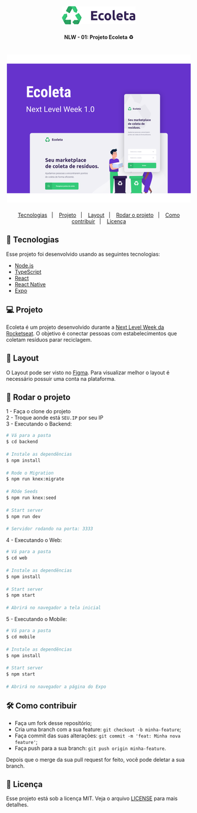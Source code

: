 <h1 align="center">
    <img alt="Ecoleta" title="#ecoleta" src=".github/logo.svg" width="200px" />
</h1>

<h4 align="center">
  NLW - 01: Projeto Ecoleta ♻️
</h4>

<h1 align="center">
    <img alt="Example" title="Example" src=".github/capa.svg" width="500px" />
</h1>

<p align="center">
  <a href="#-tecnologias">Tecnologias</a>&nbsp;&nbsp;&nbsp;|&nbsp;&nbsp;&nbsp;
  <a href="#-projeto">Projeto</a>&nbsp;&nbsp;&nbsp;|&nbsp;&nbsp;&nbsp;
  <a href="#-layout">Layout</a>&nbsp;&nbsp;&nbsp;|&nbsp;&nbsp;&nbsp;
  <a href="#-rodar">Rodar o projeto</a>&nbsp;&nbsp;&nbsp;|&nbsp;&nbsp;&nbsp;
  <a href="#-como-contribuir">Como contribuir</a>&nbsp;&nbsp;&nbsp;|&nbsp;&nbsp;&nbsp;
  <a href="#memo-licença">Licença</a>
</p>

## 🧰 Tecnologias

Esse projeto foi desenvolvido usando as seguintes tecnologias:

- [Node.js](https://nodejs.org/en/)
- [TypeScript](https://www.typescriptlang.org/)
- [React](https://reactjs.org)
- [React Native](https://facebook.github.io/react-native/)
- [Expo](https://expo.io/)

## 💻 Projeto

Ecoleta é um projeto desenvolvido durante a [Next Level Week da Rocketseat](https://nextlevelweek.com/). O objetivo é conectar pessoas com estabelecimentos que coletam resíduos parar reciclagem.

## 📄 Layout

O Layout pode ser visto no [Figma](<https://www.figma.com/file/9TlOcj6l7D05fZhU12xWT3/Ecoleta-(Booster)?node-id=0%3A1>). Para visualizar melhor o layout é necessário possuir uma conta na plataforma.

## 🚀 Rodar o projeto

1 - Faça o clone do projeto
<br/>
2 - Troque aonde está `SEU.IP` por seu IP
<br/>
3 - Executando o Backend:

```bash
# Vá para a pasta
$ cd backend

# Instale as dependências
$ npm install

# Rode o Migration
$ npm run knex:migrate

# ROde Seeds
$ npm run knex:seed

# Start server
$ npm run dev

# Servidor rodando na porta: 3333
```

4 - Executando o Web:

```bash
# Vá para a pasta
$ cd web

# Instale as dependências
$ npm install

# Start server
$ npm start

# Abrirá no navegador a tela inicial
```

5 - Executando o Mobile:

```bash
# Vá para a pasta
$ cd mobile

# Instale as dependências
$ npm install

# Start server
$ npm start

# Abrirá no navegador a página do Expo
```

## 🛠 Como contribuir

- Faça um fork desse repositório;
- Cria uma branch com a sua feature: `git checkout -b minha-feature`;
- Faça commit das suas alterações: `git commit -m 'feat: Minha nova feature'`;
- Faça push para a sua branch: `git push origin minha-feature`.

Depois que o merge da sua pull request for feito, você pode deletar a sua branch.

## 📝 Licença

Esse projeto está sob a licença MIT. Veja o arquivo [LICENSE](LICENSE.md) para mais detalhes.

